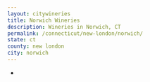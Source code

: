 ```yaml
---
layout: citywineries
title: Norwich Wineries
description: Wineries in Norwich, CT
permalink: /connecticut/new-london/norwich/
state: ct
county: new london
city: norwich
---
```

-
